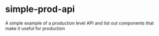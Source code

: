# simple-prod-api
A simple example of a production level API and list out components that make it useful for production
